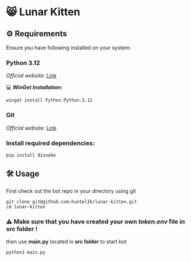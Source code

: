 # 😸 Lunar Kitten
## ⚙️ Requirements
Ensure you have following installed on your system:
### Python 3.12
*Official website:*
[Link](https://www.python.org/downloads/windows/)

💻 ***WinGet Installation:***
```
winget install Python.Python.3.12
```

### Git

*Official website:*
[Link](https://git-scm.com/download/win)

### Install required dependencies:
```
pip install disnake
```


## 🛠️ Usage

First check out the bot repo in your directory using git

```
git clone git@github.com:huntel3k/lunar-kitten.git
cd lunar-kitten
```
### ⚠️ Make sure that you have created your own *token.env* file in src folder !

then use **main.py** located in **src folder** to start bot

```
python3 main.py
```